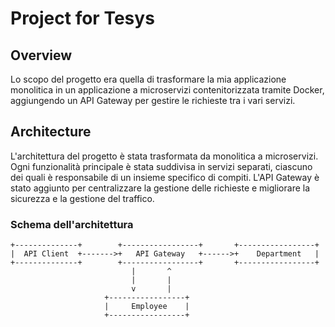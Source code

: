 # Project for Tesys

## Overview

Lo scopo del progetto era quella di trasformare la mia applicazione monolitica in un applicazione a microservizi contenitorizzata tramite Docker, aggiungendo un API Gateway per gestire le richieste tra i vari servizi.

## Architecture

L'architettura del progetto è stata trasformata da monolitica a microservizi. Ogni funzionalità principale è stata suddivisa in servizi separati, ciascuno dei quali è responsabile di un insieme specifico di compiti. L'API Gateway è stato aggiunto per centralizzare la gestione delle richieste e migliorare la sicurezza e la gestione del traffico.

### Schema dell'architettura

```plaintext
+--------------+        +-----------------+       +-----------------+
|  API Client  +------->+   API Gateway   +------>+    Department   |
+--------------+        +-----------------+       +-----------------+
                           |       ^                       
                           |       |                  
                           v       |                  
                     +-----------------+       
                     |     Employee    |       
                     +-----------------+       
